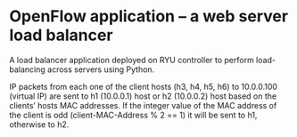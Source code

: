 # OpenFlow application – a web server load balancer
A load balancer application deployed on RYU controller to perform load-balancing across servers using Python.

IP packets from each one of the client hosts (h3, h4, h5, h6) to 10.0.0.100 (virtual IP) are sent to h1 (10.0.0.1) host or h2 (10.0.0.2) 
host based on the clients’ hosts MAC addresses. If the integer value of the MAC address of the client is odd (client-MAC-Address % 2 == 1) 
it will be sent to h1, otherwise to h2.
